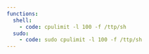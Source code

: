 ```yaml
---
functions:
  shell:
    - code: cpulimit -l 100 -f /ttp/sh
  sudo:
    - code: sudo cpulimit -l 100 -f /ttp/sh
---
```

